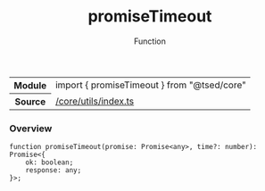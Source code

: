 
<header class="symbol-info-header"><h1 id="promisetimeout">promiseTimeout</h1><label class="symbol-info-type-label function">Function</label></header>
<!-- summary -->
<section class="symbol-info"><table class="is-full-width"><tbody><tr><th>Module</th><td><div class="lang-typescript"><span class="token keyword">import</span> { promiseTimeout }&nbsp;<span class="token keyword">from</span>&nbsp;<span class="token string">"@tsed/core"</span></div></td></tr><tr><th>Source</th><td><a href="https://github.com/Romakita/ts-express-decorators/blob/v4.13.5/src//core/utils/index.ts#L0-L0">/core/utils/index.ts</a></td></tr></tbody></table></section>
<!-- overview -->


### Overview


<pre><code class="typescript-lang ">function <span class="token function">promiseTimeout</span><span class="token punctuation">(</span>promise<span class="token punctuation">:</span> Promise<<span class="token keyword">any</span>><span class="token punctuation">,</span> time?<span class="token punctuation">:</span> <span class="token keyword">number</span><span class="token punctuation">)</span><span class="token punctuation">:</span> Promise<<span class="token punctuation">{</span>
    ok<span class="token punctuation">:</span> <span class="token keyword">boolean</span><span class="token punctuation">;</span>
    response<span class="token punctuation">:</span> <span class="token keyword">any</span><span class="token punctuation">;</span>
<span class="token punctuation">}</span>><span class="token punctuation">;</span>
</code></pre>


<!-- Parameters -->

<!-- Description -->

<!-- Members -->


